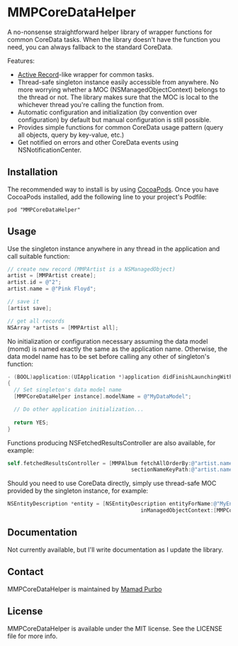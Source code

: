 MMPCoreDataHelper
=================

A no-nonsense straightforward helper library of wrapper functions for common CoreData tasks. When the library doesn't have the function you need, you can always fallback to the standard CoreData.

Features:
* [Active Record](http://en.wikipedia.org/wiki/Active_record_pattern)-like wrapper for common tasks.
* Thread-safe singleton instance easily accessible from anywhere. No more worrying whether a MOC (NSManagedObjectContext) belongs to the thread or not. The library makes sure that the MOC is local to the whichever thread you're calling the function from.
* Automatic configuration and initialization (by convention over configuration) by default but manual configuration is still possible.
* Provides simple functions for common CoreData usage pattern (query all objects, query by key-value, etc.)
* Get notified on errors and other CoreData events using NSNotificationCenter.


## Installation

The recommended way to install is by using [CocoaPods](http://cocoapods.org/). Once you have CocoaPods installed, add the following line to your project's Podfile:
```
pod "MMPCoreDataHelper"
```


## Usage

Use the singleton instance anywhere in any thread in the application and call suitable function:
```objectivec
// create new record (MMPArtist is a NSManagedObject)
artist = [MMPArtist create];
artist.id = @"2";
artist.name = @"Pink Floyd";

// save it
[artist save];

// get all records
NSArray *artists = [MMPArtist all];
```

No initialization or configuration necessary assuming the data model (momd) is named exactly the same as the application name. Otherwise, the data model name has to be set before calling any other of singleton's function:
```objectivec
- (BOOL)application:(UIApplication *)application didFinishLaunchingWithOptions:(NSDictionary *)launchOptions
{
  // Set singleton's data model name
  [MMPCoreDataHelper instance].modelName = @"MyDataModel";

  // Do other application initialization...
  
  return YES;
}
```

Functions producing NSFetchedResultsController are also available, for example:
```objectivec
self.fetchedResultsController = [MMPAlbum fetchAllOrderBy:@"artist.name"
                                       sectionNameKeyPath:@"artist.name"];
```

Should you need to use CoreData directly, simply use thread-safe MOC provided by the singleton instance, for example:
```objectivec
NSEntityDescription *entity = [NSEntityDescription entityForName:@"MyEntity"
                                          inManagedObjectContext:[MMPCoreDataHelper instance].managedObjectContext];
```

## Documentation

Not currently available, but I'll write documentation as I update the library.

## Contact

MMPCoreDataHelper is maintained by [Mamad Purbo](https://twitter.com/purubo)


## License

MMPCoreDataHelper is available under the MIT license. See the LICENSE file for more info.
